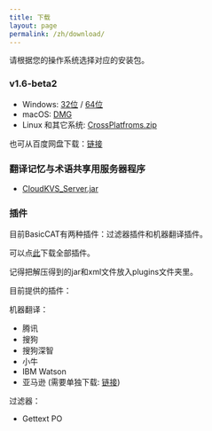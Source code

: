 ```yaml
---
title: 下载
layout: page
permalink: /zh/download/
---
```


请根据您的操作系统选择对应的安装包。

### v1.6-beta2

* Windows: [32位](https://github.com/xulihang/BasicCAT/releases/download/v1.6-beta2/BasicCAT-windows-x86.exe) /  [64位](https://github.com/xulihang/BasicCAT/releases/download/v1.6-beta2/BasicCAT-windows-x64.exe)
* macOS:  [DMG](https://github.com/xulihang/BasicCAT/releases/download/v1.6-beta2/BasicCAT_mac.dmg)
* Linux 和其它系统:  [CrossPlatfroms.zip](https://github.com/xulihang/BasicCAT/releases/download/v1.6-beta2/BasicCAT-crossplatforms.zip)

也可从百度网盘下载：[链接](https://pan.baidu.com/s/1HmD4pJ9hIYyK9bnqINtoFQ)


### 翻译记忆与术语共享用服务器程序

*  [CloudKVS_Server.jar](https://github.com/xulihang/BasicCAT/releases/download/v1.2-beta2/CloudKVS_Server.jar)

### 插件

目前BasicCAT有两种插件：过滤器插件和机器翻译插件。

可以点[此](https://github.com/xulihang/BasicCAT/releases/download/plugins/all_plugins.zip)下载全部插件。

记得把解压得到的jar和xml文件放入plugins文件夹里。

目前提供的插件：

机器翻译：

* 腾讯
* 搜狗
* 搜狗深智
* 小牛
* IBM Watson
* 亚马逊 (需要单独下载: [链接](https://github.com/xulihang/BasicCAT/releases/download/plugins/amazon.zip))

过滤器：

* Gettext PO

